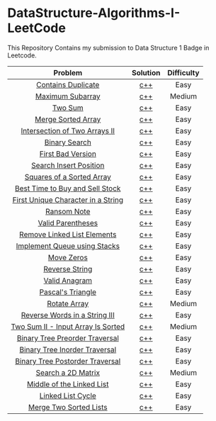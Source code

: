 # DataStructure-Algorithms-I-LeetCode

This Repository Contains my submission to Data Structure 1 Badge in Leetcode.

Problem | Solution | Difficulty
:--------------------------------------------:|:--------------------------:|:--------------------------:
[Contains Duplicate](https://leetcode.com/problems/contains-duplicate/) | [c++](Easy/ContainsDuplicate.cpp) | Easy
[Maximum Subarray](https://leetcode.com/problems/maximum-subarray/) | [c++](Medium/MaximumSubarray.cpp) | Medium
[Two Sum](https://leetcode.com/problems/two-sum/) | [c++](Easy/TwoSum.cpp) | Easy
[Merge Sorted Array](https://leetcode.com/problems/merge-sorted-array/) | [c++](Easy/MergeSortedArray.cpp) | Easy
[Intersection of Two Arrays II](https://leetcode.com/problems/intersection-of-two-arrays-ii/) | [c++](Easy/IntersectionOfTwoArraysII.cpp) | Easy
[Binary Search](https://leetcode.com/problems/binary-search/) | [c++](Easy/BinarySearch.cpp) | Easy
[First Bad Version](https://leetcode.com/problems/first-bad-version/) | [c++](Easy/FirstBadVersion.cpp) | Easy
[Search Insert Position](https://leetcode.com/problems/search-insert-position/) | [c++](Easy/SearchInsertPosition.cpp) | Easy
[Squares of a Sorted Array](https://leetcode.com/problems/squares-of-a-sorted-array/) | [c++](Easy/SquaresOfASortedArray.cpp) | Easy
[Best Time to Buy and Sell Stock](https://leetcode.com/problems/best-time-to-buy-and-sell-stock/) | [c++](Easy/BestTimetoBuyandSellStock.cpp) | Easy
[First Unique Character in a String](https://leetcode.com/problems/first-unique-character-in-a-string/) | [c++](Easy/FirstUniqueCharacterInString.cpp) | Easy
[Ransom Note](https://leetcode.com/problems/ransom-note/) | [c++](Easy/RansomNote.cpp) | Easy
[Valid Parentheses](https://leetcode.com/problems/valid-parentheses/) | [c++](Easy/ValidParentheses.cpp) | Easy
[Remove Linked List Elements](https://leetcode.com/problems/remove-linked-list-elements/) | [c++](Easy/RemoveLinkedListElements.cpp) | Easy
[Implement Queue using Stacks](https://leetcode.com/problems/implement-queue-using-stacks/) | [c++](Easy/ImplementQueueusingStacks.cpp) | Easy
[Move Zeros](https://leetcode.com/problems/move-zeroes/) | [c++](Easy/MoveZeros.cpp) | Easy
[Reverse String](https://leetcode.com/problems/reverse-string/) | [c++](Easy/ReverseString.cpp) | Easy
[Valid Anagram](https://leetcode.com/problems/valid-anagram/) | [c++](Easy/ValidAnagram.cpp) | Easy
[Pascal's Triangle](https://leetcode.com/problems/pascals-triangle/) | [c++](Easy/Pascal'sTriangle.cpp) | Easy
[Rotate Array](https://leetcode.com/problems/rotate-array/) | [c++](Medium/RotateArray.cpp) | Medium
[Reverse Words in a String III](https://leetcode.com/problems/two-sum-ii-input-array-is-sorted/?envType=study-plan&id=algorithm-i) | [c++](Easy/ReverseWordsinaStringIII.cpp) | Easy
[Two Sum II - Input Array Is Sorted](https://leetcode.com/problems/two-sum-ii-input-array-is-sorted/) | [c++](Medium/TwoSumII-InputArrayIsSorted.cpp) | Medium
[Binary Tree Preorder Traversal](https://leetcode.com/problems/binary-tree-preorder-traversal/) | [c++](Easy/BinaryTreePreorderTraversal.cpp) | Easy
[Binary Tree Inorder Traversal](https://leetcode.com/problems/binary-tree-inorder-traversal/) | [c++](Easy/BinaryTreeInorderTraversal.cpp) | Easy
[Binary Tree Postorder Traversal](https://leetcode.com/problems/binary-tree-postorder-traversal/) | [c++](Easy/BinaryTreePostorderTraversal.cpp) | Easy
[Search a 2D Matrix](https://leetcode.com/problems/search-a-2d-matrix/) | [c++](Medium/MaximumSubarray.cpp) | Medium
[Middle of the Linked List](https://leetcode.com/problems/middle-of-the-linked-list/) | [c++](Easy/MiddleoftheLinkedList.cpp) | Easy
[Linked List Cycle](https://leetcode.com/problems/linked-list-cycle/) | [c++](Easy/LinkedListCycle.cpp) | Easy
[Merge Two Sorted Lists](https://leetcode.com/problems/merge-two-sorted-lists/) | [c++](Easy/MergeTwoSortedLists.cpp) | Easy
